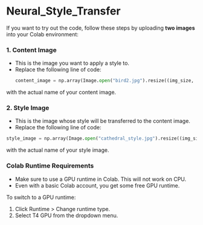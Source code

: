 # Neural_Style_Transfer

If you want to try out the code, follow these steps by uploading **two images** into your Colab environment:

### 1. **Content Image**
- This is the image you want to apply a style to.
- Replace the following line of code:
  ```python
  content_image = np.array(Image.open("bird2.jpg").resize((img_size, img_size)))
  ```
with the actual name of your content image.

### 2. **Style Image**
- This is the image whose style will be transferred to the content image.
-  Replace the following line of code:
  ```python
  style_image = np.array(Image.open("cathedral_style.jpg").resize((img_size, img_size)))
```
with the actual name of your style image.

### Colab Runtime Requirements
- Make sure to use a GPU runtime in Colab. This will not work on CPU.
- Even with a basic Colab account, you get some free GPU runtime.

To switch to a GPU runtime:

1. Click Runtime > Change runtime type.
2. Select T4 GPU from the dropdown menu.
